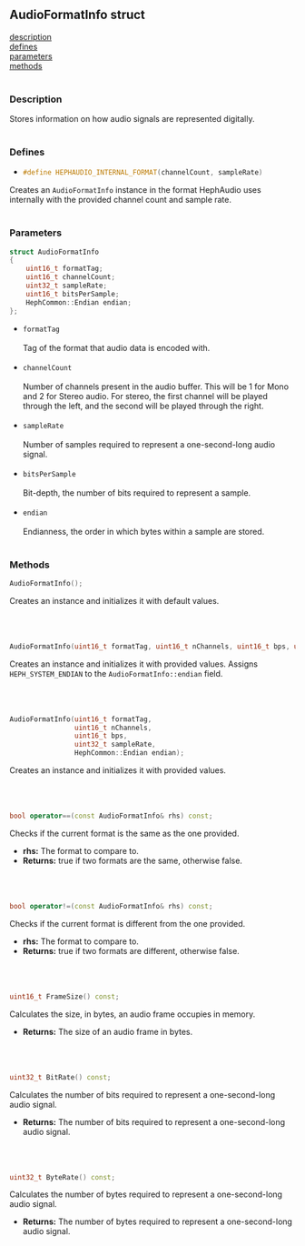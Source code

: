 ## AudioFormatInfo struct

[description](#description)<br>
[defines](#defines)<br>
[parameters](#parameters)<br>
[methods](#methods)
<br><br>

### Description
Stores information on how audio signals are represented digitally.
<br><br>

### Defines
- ```c++
  #define HEPHAUDIO_INTERNAL_FORMAT(channelCount, sampleRate)
  ```
Creates an ``AudioFormatInfo`` instance in the format HephAudio uses internally with the provided channel count and sample rate.
<br><br>

### Parameters
```c++
struct AudioFormatInfo
{
    uint16_t formatTag;
    uint16_t channelCount;
    uint32_t sampleRate;
    uint16_t bitsPerSample;
    HephCommon::Endian endian;
};
```

- ``formatTag``
<br><br>
Tag of the format that audio data is encoded with.
<br><br>
- ``channelCount``
<br><br>
Number of channels present in the audio buffer. This will be 1 for Mono and 2 for Stereo audio. For stereo, the first channel will be played through the left, and the second will be played through the right.
<br><br>
- ``sampleRate``
<br><br>
Number of samples required to represent a one-second-long audio signal.
<br><br>
- ``bitsPerSample``
<br><br>
Bit-depth, the number of bits required to represent a sample.
<br><br>
- ``endian``
<br><br>
Endianness, the order in which bytes within a sample are stored.
<br><br>

### Methods
```c++
AudioFormatInfo();
```
Creates an instance and initializes it with default values.
<br><br><br><br>
```c++
AudioFormatInfo(uint16_t formatTag, uint16_t nChannels, uint16_t bps, uint32_t sampleRate);
```
Creates an instance and initializes it with provided values. Assigns ``HEPH_SYSTEM_ENDIAN`` to the ``AudioFormatInfo::endian`` field.
<br><br><br><br>
```c++
AudioFormatInfo(uint16_t formatTag,
                uint16_t nChannels,
                uint16_t bps,
                uint32_t sampleRate,
                HephCommon::Endian endian);
```
Creates an instance and initializes it with provided values.
<br><br><br><br>
```c++
bool operator==(const AudioFormatInfo& rhs) const;
```
Checks if the current format is the same as the one provided.
- <b>rhs:</b> The format to compare to.
- <b>Returns:</b> true if two formats are the same, otherwise false.
<br><br><br><br>
```c++
bool operator!=(const AudioFormatInfo& rhs) const;
```
Checks if the current format is different from the one provided.
- <b>rhs:</b> The format to compare to.
- <b>Returns:</b> true if two formats are different, otherwise false.
<br><br><br><br>
```c++
uint16_t FrameSize() const;
```
Calculates the size, in bytes, an audio frame occupies in memory.
- <b>Returns:</b> The size of an audio frame in bytes.
<br><br><br><br>
```c++
uint32_t BitRate() const;
```
Calculates the number of bits required to represent a one-second-long audio signal.
- <b>Returns:</b> The number of bits required to represent a one-second-long audio signal.
<br><br><br><br>
```c++
uint32_t ByteRate() const;
```
Calculates the number of bytes required to represent a one-second-long audio signal.
- <b>Returns:</b> The number of bytes required to represent a one-second-long audio signal.
